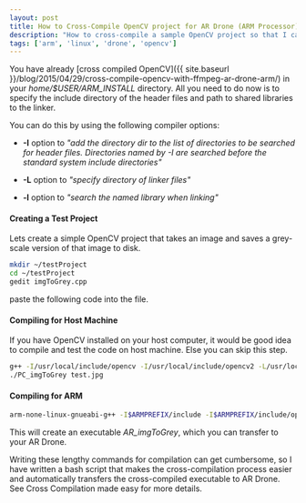 ```yaml
---
layout: post
title: How to Cross-Compile OpenCV project for AR Drone (ARM Processor)
description: "How to cross-compile a sample OpenCV project so that I can run on AR Drone 2.0"
tags: ['arm', 'linux', 'drone', 'opencv']
---
```


You have already [cross compiled OpenCV]({{ site.baseurl }}/blog/2015/04/29/cross-compile-opencv-with-ffmpeg-ar-drone-arm/) in your *home/$USER/ARM_INSTALL* directory. All you need to do now is to specify the include directory of the header files and path to shared libraries to the linker.

You can do this by using the following compiler options:

- **-I** option to *"add the directory dir to the list of directories to be searched for header files. Directories named by -I are searched before the standard system include directories"*

- **-L** option to *"specify directory of linker files"*

- **-l** option to *"search the named library when linking"*


#### Creating a Test Project
Lets create a simple OpenCV project that takes an image and saves a grey-scale version of that image to disk.

```bash
mkdir ~/testProject
cd ~/testProject
gedit imgToGrey.cpp
```
paste the following code into the file.
<script src="https://gist.github.com/MHassanNadeem/2ec00cd9ae1502e8321e.js?file=imgToGrey.cpp"></script>

#### Compiling for Host Machine
If you have OpenCV installed on your host computer, it would be good idea to compile and test the code on host machine. Else you can skip this step.

```bash
g++ -I/usr/local/include/opencv -I/usr/local/include/opencv2 -L/usr/local/lib/ -g imgToGrey.cpp -o PC_imgToGrey -lopencv_core -lopencv_imgproc -lopencv_highgui
./PC_imgToGrey test.jpg
```


#### Compiling for ARM
```bash
arm-none-linux-gnueabi-g++ -I$ARMPREFIX/include -I$ARMPREFIX/include/opencv -I$ARMPREFIX/include/opencv2/imgproc -I$ARMPREFIX/include/opencv2 -L$ARMPREFIX/lib -g -o AR_imgToGrey imgToGrey.cpp -lopencv_core -lopencv_imgproc -lopencv_highgui
```
This will create an executable *AR_imgToGrey*, which you can transfer to your AR Drone.

Writing these lengthy commands for compilation can get cumbersome, so I have written a bash script that makes the cross-compilation process easier and automatically transfers the cross-compiled executable to AR Drone. See Cross Compilation made easy for more details.
